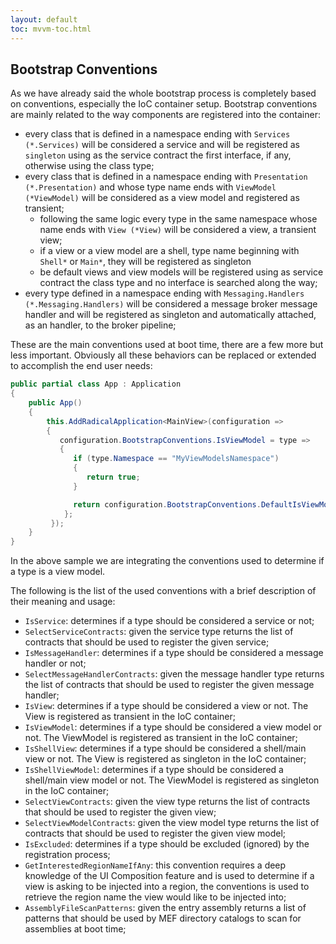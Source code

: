 ```yaml
---
layout: default
toc: mvvm-toc.html
---
```


## Bootstrap Conventions

As we have already said the whole bootstrap process is completely based on conventions, especially the IoC container setup. Bootstrap conventions are mainly related to the way components are registered into the container:

* every class that is defined in a namespace ending with `Services (*.Services)` will be considered a service and will be registered as `singleton` using as the service contract the first interface, if any, otherwise using the class type;
* every class that is defined in a namespace ending with `Presentation (*.Presentation)` and whose type name ends with `ViewModel (*ViewModel)` will be considered as a view model and registered as transient;
  * following the same logic every type in the same namespace whose name ends with `View (*View)` will be considered a view, a transient view;
  * if a view or a view model are a shell, type name beginning with `Shell*` or `Main*`, they will be registered as singleton
  * be default views and view models will be registered using as service contract the class type and no interface is searched along the way;
* every type defined in a namespace ending with `Messaging.Handlers (*.Messaging.Handlers)` will be considered a message broker message handler and will be registered as singleton and automatically attached, as an handler, to the broker pipeline;

These are the main conventions used at boot time, there are a few more but less important. Obviously all these behaviors can be replaced or extended to accomplish the end user needs:

```csharp
public partial class App : Application
{
    public App()
    {
        this.AddRadicalApplication<MainView>(configuration => 
        {
           configuration.BootstrapConventions.IsViewModel = type => 
           {
              if (type.Namespace == "MyViewModelsNamespace") 
              {
                 return true;
              }

              return configuration.BootstrapConventions.DefaultIsViewModel(type);
            };
         });
    }
}
```

In the above sample we are integrating the conventions used to determine if a type is a view model.

The following is the list of the used conventions with a brief description of their meaning and usage:

* `IsService`: determines if a type should be considered a service or not;
* `SelectServiceContracts`: given the service type returns the list of contracts that should be used to register the given service;
* `IsMessageHandler`: determines if a type should be considered a message handler or not;
* `SelectMessageHandlerContracts`: given the message handler type returns the list of contracts that should be used to register the given message handler;
* `IsView`: determines if a type should be considered a view or not. The View is registered as transient in the IoC container;
* `IsViewModel`: determines if a type should be considered a view model or not. The ViewModel is registered as transient in the IoC container;
* `IsShellView`: determines if a type should be considered a shell/main view or not. The View is registered as singleton in the IoC container;
* `IsShellViewModel`: determines if a type should be considered a shell/main view model or not. The ViewModel is registered as singleton in the IoC container;
* `SelectViewContracts`: given the view type returns the list of contracts that should be used to register the given view;
* `SelectViewModelContracts`: given the view model type returns the list of contracts that should be used to register the given view model;
* `IsExcluded`: determines if a type should be excluded \(ignored\) by the registration process;
* `GetInterestedRegionNameIfAny`: this convention requires a deep knowledge of the UI Composition feature and is used to determine if a view is asking to be injected into a region, the conventions is used to retrieve the region name the view would like to be injected into;
* `AssemblyFileScanPatterns`: given the entry assembly returns a list of patterns that should be used by MEF directory catalogs to scan for assemblies at boot time;



